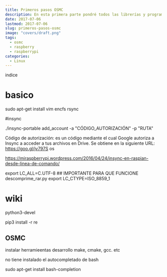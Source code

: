 ```yaml
---
title: Primeros pasos OSMC
description: En esta primera parte pondré todos las librerías y programas que suelo instalar en Fedora 32 con KDE, en la segunda parte haré una configuración del entorno de trabajo (fstab, crontab, .ssh, etc)
date: 2017-07-06
lastmod: 2017-07-06
slug: primeros-pasos-osmc
image: "covers/draft.png"
tags:
  - osmc
  - raspberry
  - raspberrypi
categories:
  - Linux
---
```



indice


# basico


sudo apt-get install vim encfs rsync



#insync

./insync-portable add_account -a "CÓDIGO_AUTORIZACIÓN" -p "RUTA"

Código de autorización: es un código mediante el cual Google autoriza a Insync a acceder a tus archivos en Drive. Se obtiene en la siguiente URL: https://goo.gl/jv797S
os

https://miraspberrypi.wordpress.com/2016/04/24/insync-en-raspian-desde-linea-de-comando/



export LC_ALL=C.UTF-8   ## IMPORTANTE PARA QUE FUNCIONE descomprime_rar.py
export LC_CTYPE=ISO_8859_1




# wiki


python3-devel

pip3 install -r re


## OSMC

instalar herramieentas desarrollo make, cmake, gcc. etc


no tiene instalado el autocompletado de bash

sudo apt-get install bash-completion






